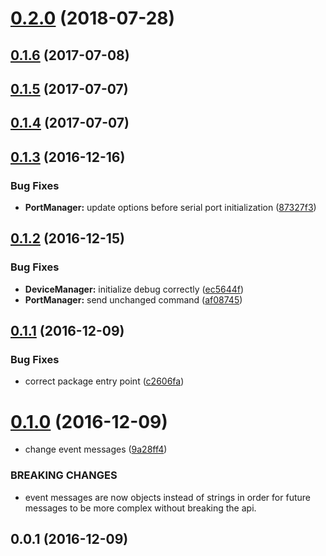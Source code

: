 <a name="0.2.0"></a>
# [0.2.0](https://github.com/cheminfo/serial-requests/compare/v0.1.6...v0.2.0) (2018-07-28)



<a name="0.1.6"></a>
## [0.1.6](https://github.com/cheminfo/serial-requests/compare/v0.1.5...v0.1.6) (2017-07-08)



<a name="0.1.5"></a>
## [0.1.5](https://github.com/cheminfo/serial-requests/compare/v0.1.4...v0.1.5) (2017-07-07)



<a name="0.1.4"></a>
## [0.1.4](https://github.com/cheminfo/serial-requests/compare/v0.1.3...v0.1.4) (2017-07-07)



<a name="0.1.3"></a>
## [0.1.3](https://github.com/cheminfo/serial-requests/compare/v0.1.2...v0.1.3) (2016-12-16)


### Bug Fixes

* **PortManager:** update options before serial port initialization ([87327f3](https://github.com/cheminfo/serial-requests/commit/87327f3))



<a name="0.1.2"></a>
## [0.1.2](https://github.com/cheminfo/serial-requests/compare/v0.1.1...v0.1.2) (2016-12-15)


### Bug Fixes

* **DeviceManager:** initialize debug correctly ([ec5644f](https://github.com/cheminfo/serial-requests/commit/ec5644f))
* **PortManager:** send unchanged command ([af08745](https://github.com/cheminfo/serial-requests/commit/af08745))



<a name="0.1.1"></a>
## [0.1.1](https://github.com/cheminfo/serial-requests/compare/v0.1.0...v0.1.1) (2016-12-09)


### Bug Fixes

* correct package entry point ([c2606fa](https://github.com/cheminfo/serial-requests/commit/c2606fa))



<a name="0.1.0"></a>
# [0.1.0](https://github.com/cheminfo/serial-requests/compare/v0.0.1...v0.1.0) (2016-12-09)


* change event messages ([9a28ff4](https://github.com/cheminfo/serial-requests/commit/9a28ff4))


### BREAKING CHANGES

* event messages are now objects instead of strings in order for future messages to be more complex without breaking the api.



<a name="0.0.1"></a>
## 0.0.1 (2016-12-09)



